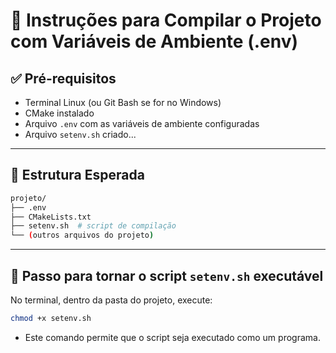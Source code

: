 # 📄 Instruções para Compilar o Projeto com Variáveis de Ambiente (.env)

## ✅ Pré-requisitos

- Terminal Linux (ou Git Bash se for no Windows)
- CMake instalado
- Arquivo `.env` com as variáveis de ambiente configuradas
- Arquivo `setenv.sh` criado...

---

## 📁 Estrutura Esperada

```bash
projeto/
├── .env
├── CMakeLists.txt
├── setenv.sh  # script de compilação
└── (outros arquivos do projeto)
```

---

## 🚀 Passo para tornar o script `setenv.sh` executável

No terminal, dentro da pasta do projeto, execute:

```bash
chmod +x setenv.sh
```

- Este comando permite que o script seja executado como um programa.